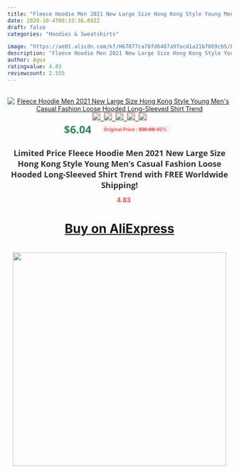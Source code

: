```yaml
---
title: "Fleece Hoodie Men 2021 New Large Size Hong Kong Style Young Men's Casual Fashion Loose Hooded Long-Sleeved Shirt Trend"
date: 2020-10-4T08:33:36.892Z
draft: false
categories: "Hoodies & Sweatshirts"

image: "https://ae01.alicdn.com/kf/H67077ca70fd6487a9facd1a21b7069cbS/Fleece-Hoodie-Men-2021-New-Large-Size-Hong-Kong-Style-Young-Men-s-Casual-Fashion-Loose.jpg"
description: "Fleece Hoodie Men 2021 New Large Size Hong Kong Style Young Men's Casual Fashion Loose Hooded Long-Sleeved Shirt Trend"
author: Agus
ratingvalue: 4.83
reviewcount: 2.555
---
```

<br>
<div style="text-align: center;">
<a href="https://s.click.aliexpress.com/e/_AXXKcN" target="_blank" rel="nofollow noopener noreferrer"><img alt="Fleece Hoodie Men 2021 New Large Size Hong Kong Style Young Men's Casual Fashion Loose Hooded Long-Sleeved Shirt Trend" class="magnifier-image" src="https://ae01.alicdn.com/kf/H67077ca70fd6487a9facd1a21b7069cbS/Fleece-Hoodie-Men-2021-New-Large-Size-Hong-Kong-Style-Young-Men-s-Casual-Fashion-Loose.jpg_640x640.jpg">
<br>
<img style="border:1px solid salmon" src="https://ae01.alicdn.com/kf/H67077ca70fd6487a9facd1a21b7069cbS/Fleece-Hoodie-Men-2021-New-Large-Size-Hong-Kong-Style-Young-Men-s-Casual-Fashion-Loose.jpg_120x120.jpg">&nbsp;&nbsp;<img style="border:1px solid salmon" src="https://ae01.alicdn.com/kf/H35ade5fc7da74ebfbc495be8451e3e04d/Fleece-Hoodie-Men-2021-New-Large-Size-Hong-Kong-Style-Young-Men-s-Casual-Fashion-Loose.jpg_120x120.jpg">&nbsp;&nbsp;<img style="border:1px solid salmon" src="https://ae01.alicdn.com/kf/H846c63b43e4f49be991a6bb0c02367ebj/Fleece-Hoodie-Men-2021-New-Large-Size-Hong-Kong-Style-Young-Men-s-Casual-Fashion-Loose.jpg_120x120.jpg">&nbsp;&nbsp;<img style="border:1px solid salmon" src="https://ae01.alicdn.com/kf/H62f7bfa292414f3c9fc93b4702fe7c1aT/Fleece-Hoodie-Men-2021-New-Large-Size-Hong-Kong-Style-Young-Men-s-Casual-Fashion-Loose.jpg_120x120.jpg">&nbsp;&nbsp;<img style="border:1px solid salmon" src="https://ae01.alicdn.com/kf/Hcc53181624774ba0bd70155de409c097K/Fleece-Hoodie-Men-2021-New-Large-Size-Hong-Kong-Style-Young-Men-s-Casual-Fashion-Loose.jpg_120x120.jpg"></a></div><br0>
<div style="text-align: center;"><span style="background-color: white; border: 0px; box-sizing: border-box; color: seagreen; display: inline-block; font-family: &quot;open sans&quot; , &quot;arial&quot; , &quot;helvetica&quot; , sans-serif , &quot;heiti&quot;; font-size: 24px; font-stretch: inherit; font-weight: 700; line-height: inherit; margin: 0px 10px 0px 0px; padding: 0px; vertical-align: middle;">$6.04 </span>
<span style="background: rgb(255 , 241 , 241); border-radius: 3px; border: 0px; box-sizing: border-box; color: #ff4747; display: inline-block; font-family: inherit; font-size: 12px; font-stretch: inherit; font-style: inherit; font-variant: inherit; font-weight: 600; line-height: inherit; margin: 0px; padding: 2px 5px; transform: scale(0.9); vertical-align: middle;">Original Price : <b style="text-decoration: line-through;">$10.98 </b> 45%&nbsp;&nbsp;</span></div>
<h1 style="color: #333333; display: inline-block; font-family: &quot;open sans&quot; , &quot;arial&quot; , &quot;helvetica&quot; , sans-serif , &quot;heiti&quot;; font-size: 18px; font-stretch: inherit; font-weight: 700; text-align: center;">Limited Price Fleece Hoodie Men 2021 New Large Size Hong Kong Style Young Men's Casual Fashion Loose Hooded Long-Sleeved Shirt Trend with FREE Worldwide Shipping!</h1>
<div style="color: #ff4747; text-align: center;">
<img src="https://4.bp.blogspot.com/-M0ZcTcb-5uY/XleCXlxnR4I/AAAAAAAAAEc/OrjgMkXV1oMQFaCRZj5HQwOCBcu3w1FegCPcBGAYYCw/s1600/star.png" style="height: 15px;">&nbsp;<b>4.83</b></div>
<div class="button_cont" align="center"><a class="buynow_a" href="https://s.click.aliexpress.com/e/_AXXKcN" target="_blank" rel="nofollow noopener noreferrer"><H1>Buy on AliExpress</H1></a></div><br>
<div class="separator" style="clear: both; text-align: center;">
<img src="https://lh3.googleusercontent.com/-pTy5HemUv9M/XlePHvY0dAI/AAAAAAAAAE4/0nX5iRUoIWY8eMW9Dpxeirr157OZliDIgCLcBGAsYHQ/s1600/badge.gif" width="480">
</div>
